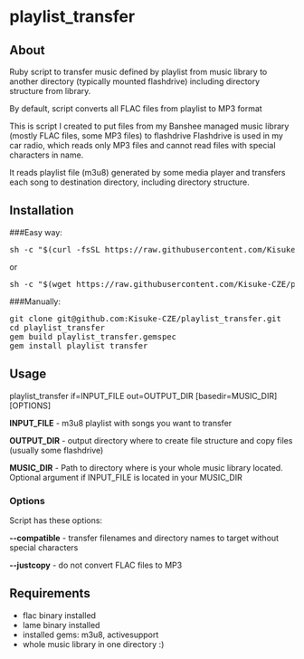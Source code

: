 # playlist_transfer
## About
Ruby script to transfer music defined by playlist from music library to another directory (typically mounted flashdrive) including directory structure from library.

By default, script converts all FLAC files from playlist to MP3 format

This is script I created to put files from my Banshee managed music library (mostly FLAC files, some MP3 files) to flashdrive
Flashdrive is used in my car radio, which reads only MP3 files and cannot read files with special characters in name.

It reads playlist file (m3u8) generated by some media player and transfers each song to destination directory, including directory structure.

## Installation
###Easy way:

<pre>sh -c "$(curl -fsSL https://raw.githubusercontent.com/Kisuke-CZE/playlist_transfer/master/install.sh)"</pre>

or

<pre>sh -c "$(wget https://raw.githubusercontent.com/Kisuke-CZE/playlist_transfer/master/install.sh -O -)"</pre>

###Manually:
<pre>
git clone git@github.com:Kisuke-CZE/playlist_transfer.git
cd playlist_transfer
gem build playlist_transfer.gemspec
gem install playlist_transfer
</pre>


## Usage
playlist_transfer if=INPUT_FILE out=OUTPUT_DIR [basedir=MUSIC_DIR] [OPTIONS]

**INPUT_FILE** - m3u8 playlist with songs you want to transfer

**OUTPUT_DIR** - output directory where to create file structure and copy files (usually some flashdrive)

**MUSIC_DIR** - Path to directory where is your whole music library located. Optional argument if INPUT_FILE is located in your MUSIC_DIR

### Options
Script has these options:

**--compatible**  - transfer filenames and directory names to target without special characters

**--justcopy**  - do not convert FLAC files to MP3

## Requirements
* flac binary installed
* lame binary installed
* installed gems: m3u8, activesupport
* whole music library in one directory :)
